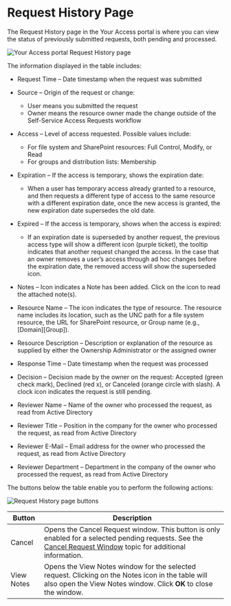 # Request History Page

The Request History page in the Your Access portal is where you can view the status of previously
submitted requests, both pending and processed.

![Your Access portal Request History page](/img/versioned_docs/accessinformationcenter_11.6/access/informationcenter/accessrequests/youraccessportal/requesthistory.webp)

The information displayed in the table includes:

- Request Time – Date timestamp when the request was submitted
- Source – Origin of the request or change:

  - User means you submitted the request
  - Owner means the resource owner made the change outside of the Self-Service Access Requests
    workflow

- Access – Level of access requested. Possible values include:

  - For file system and SharePoint resources: Full Control, Modify, or Read
  - For groups and distribution lists: Membership

- Expiration – If the access is temporary, shows the expiration date:

  - When a user has temporary access already granted to a resource, and then requests a different
    type of access to the same resource with a different expiration date, once the new access is
    granted, the new expiration date supersedes the old date.

- Expired – If the access is temporary, shows when the access is expired:

  - If an expiration date is superseded by another request, the previous access type will show a
    different icon (purple ticket), the tooltip indicates that another request changed the access.
    In the case that an owner removes a user’s access through ad hoc changes before the expiration
    date, the removed access will show the superseded icon.

- Notes – Icon indicates a Note has been added. Click on the icon to read the attached note(s).
- Resource Name – The icon indicates the type of resource. The resource name includes its location,
  such as the UNC path for a file system resource, the URL for SharePoint resource, or Group name
  (e.g., [Domain]\[Group]).
- Resource Description – Description or explanation of the resource as supplied by either the
  Ownership Administrator or the assigned owner
- Response Time – Date timestamp when the request was processed
- Decision – Decision made by the owner on the request: Accepted (green check mark), Declined (red
  x), or Canceled (orange circle with slash). A clock icon indicates the request is still pending.
- Reviewer Name – Name of the owner who processed the request, as read from Active Directory
- Reviewer Title – Position in the company for the owner who processed the request, as read from
  Active Directory
- Reviewer E-Mail – Email address for the owner who processed the request, as read from Active
  Directory
- Reviewer Department – Department in the company of the owner who processed the request, as read
  from Active Directory

The buttons below the table enable you to perform the following actions:

![Request History page buttons](/img/versioned_docs/accessinformationcenter_11.6/access/informationcenter/accessrequests/youraccessportal/requesthistorybuttons.webp)

| Button     | Description                                                                                                                                                                                                                                                         |
| ---------- | ------------------------------------------------------------------------------------------------------------------------------------------------------------------------------------------------------------------------------------------------------------------- |
| Cancel     | Opens the Cancel Request window. This button is only enabled for a selected pending requests. See the [Cancel Request Window](/docs/accessinformationcenter/11.6/access/informationcenter/accessrequests/window/cancelrequest.md) topic for additional information. |
| View Notes | Opens the View Notes window for the selected request. Clicking on the Notes icon in the table will also open the View Notes window. Click **OK** to close the window.                                                                                               |

